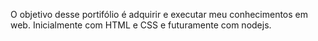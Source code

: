 O objetivo desse portifólio é adquirir e executar meu conhecimentos em web.
Inicialmente com HTML e CSS e futuramente com nodejs.
